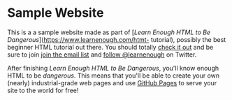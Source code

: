 # Sample Website

This is a a sample website made as part of
[*Learn Enough HTML to Be Dangerous*](https://www.learnenough.com/htmt-
tutorial), possibly the best beginner HTML tutorial out there. You should
totally [check it out](https://www.learnenough.com/html-tutorial) and be sure
to join [join the email list](https://www.learnenough.com/#email_list) and
[follow @learnenough](http://twitter.com/learnenough) on Twitter.

After finishing *Learn Enough HTML to Be Dangerous*, you'll know enough HTML to
be *dangerous*. This means that you'll be able to create your own (nearly)
industrial-grade web pages and use [GitHub Pages](https://pages.github.com/)
to serve your site to the world for free!
